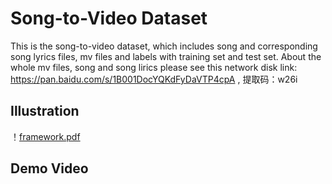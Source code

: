 # Song-to-Video Dataset
This is the song-to-video dataset, which includes song and corresponding song lyrics files, mv files and labels with training set and test set. About the whole mv files, song and song lirics please see this network disk link: https://pan.baidu.com/s/1B001DocYQKdFyDaVTP4cpA , 提取码：w26i

## Illustration
！[framework.pdf](https://github.com/abcdbanana/Video-dataset/files/8355322/framework.pdf)

## Demo Video
